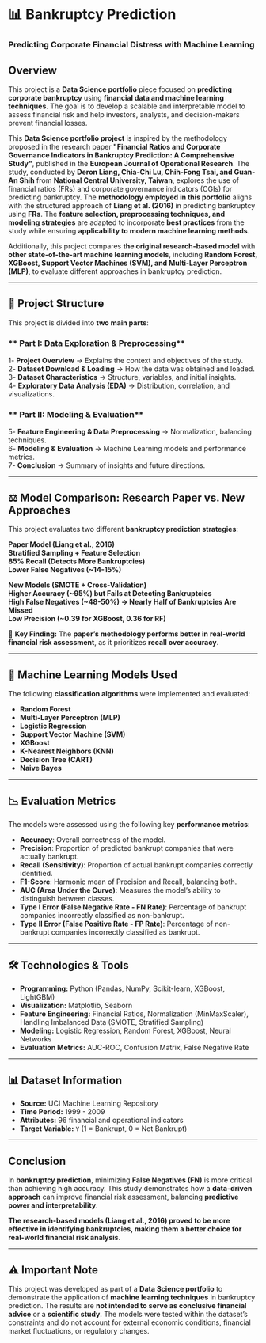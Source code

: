 # 📊 Bankruptcy Prediction  
### Predicting Corporate Financial Distress with Machine Learning  

## Overview  
This project is a **Data Science portfolio** piece focused on **predicting corporate bankruptcy** using **financial data and machine learning techniques**. The goal is to develop a scalable and interpretable model to assess financial risk and help investors, analysts, and decision-makers prevent financial losses.  

This **Data Science portfolio project** is inspired by the methodology proposed in the research paper **"Financial Ratios and Corporate Governance Indicators in Bankruptcy Prediction: A Comprehensive Study"**, published in the **European Journal of Operational Research**. The study, conducted by **Deron Liang, Chia-Chi Lu, Chih-Fong Tsai, and Guan-An Shih** from **National Central University, Taiwan**, explores the use of financial ratios (FRs) and corporate governance indicators (CGIs) for predicting bankruptcy.  The **methodology employed in this portfolio** aligns with the structured approach of **Liang et al. (2016)** in predicting bankruptcy using **FRs**. The **feature selection, preprocessing techniques, and modeling strategies** are adapted to incorporate **best practices** from the study while ensuring **applicability to modern machine learning methods**.  

Additionally, this project compares **the original research-based model** with **other state-of-the-art machine learning models**, including **Random Forest, XGBoost, Support Vector Machines (SVM), and Multi-Layer Perceptron (MLP)**, to evaluate different approaches in bankruptcy prediction.  

---

## 📂 Project Structure  
This project is divided into **two main parts**:  

### ** Part I: Data Exploration & Preprocessing**  
1️- **Project Overview** → Explains the context and objectives of the study.  
2️- **Dataset Download & Loading** → How the data was obtained and loaded.  
3️- **Dataset Characteristics** → Structure, variables, and initial insights.  
4️- **Exploratory Data Analysis (EDA)** → Distribution, correlation, and visualizations.  

### ** Part II: Modeling & Evaluation**  
5️- **Feature Engineering & Data Preprocessing** → Normalization, balancing techniques.  
6️- **Modeling & Evaluation** → Machine Learning models and performance metrics.  
7️- **Conclusion** → Summary of insights and future directions.

---

## ⚖ Model Comparison: Research Paper vs. New Approaches  
This project evaluates two different **bankruptcy prediction strategies**:  

**Paper Model (Liang et al., 2016)**  
**Stratified Sampling + Feature Selection**  
**85% Recall (Detects More Bankruptcies)**  
**Lower False Negatives (~14-15%)**  

**New Models (SMOTE + Cross-Validation)**  
**Higher Accuracy (~95%) but Fails at Detecting Bankruptcies**  
**High False Negatives (~48-50%) → Nearly Half of Bankruptcies Are Missed**  
**Low Precision (~0.39 for XGBoost, 0.36 for RF)**  

🔎 **Key Finding:** The **paper’s methodology performs better in real-world financial risk assessment**, as it prioritizes **recall over accuracy**.  

---

## 🤖 Machine Learning Models Used
The following **classification algorithms** were implemented and evaluated:

- **Random Forest**
- **Multi-Layer Perceptron (MLP)**
- **Logistic Regression**
- **Support Vector Machine (SVM)**
- **XGBoost**
- **K-Nearest Neighbors (KNN)**
- **Decision Tree (CART)**
- **Naive Bayes**

---

## 📉 Evaluation Metrics
The models were assessed using the following key **performance metrics**:

- **Accuracy**: Overall correctness of the model.
- **Precision**: Proportion of predicted bankrupt companies that were actually bankrupt.
- **Recall (Sensitivity)**: Proportion of actual bankrupt companies correctly identified.
- **F1-Score**: Harmonic mean of Precision and Recall, balancing both.
- **AUC (Area Under the Curve)**: Measures the model’s ability to distinguish between classes.
- **Type I Error (False Negative Rate - FN Rate)**: Percentage of bankrupt companies incorrectly classified as non-bankrupt.
- **Type II Error (False Positive Rate - FP Rate)**: Percentage of non-bankrupt companies incorrectly classified as bankrupt.

---

## 🛠 Technologies & Tools  
- **Programming:** Python (Pandas, NumPy, Scikit-learn, XGBoost, LightGBM)  
- **Visualization:** Matplotlib, Seaborn  
- **Feature Engineering:** Financial Ratios, Normalization (MinMaxScaler), Handling Imbalanced Data (SMOTE, Stratified Sampling)  
- **Modeling:** Logistic Regression, Random Forest, XGBoost, Neural Networks  
- **Evaluation Metrics:** AUC-ROC, Confusion Matrix, False Negative Rate  

---

## 📊 Dataset Information  
- **Source:** UCI Machine Learning Repository  
- **Time Period:** 1999 - 2009  
- **Attributes:** 96 financial and operational indicators  
- **Target Variable:** `Y` (1 = Bankrupt, 0 = Not Bankrupt)  

---

## Conclusion  
In **bankruptcy prediction**, minimizing **False Negatives (FN)** is more critical than achieving high accuracy. This study demonstrates how a **data-driven approach** can improve financial risk assessment, balancing **predictive power and interpretability**.  

**The research-based models (Liang et al., 2016) proved to be more effective in identifying bankruptcies, making them a better choice for real-world financial risk analysis.**  

---

## ⚠️ Important Note  
This project was developed as part of a **Data Science portfolio** to demonstrate the application of **machine learning techniques** in bankruptcy prediction. The results are **not intended to serve as conclusive financial advice** or a **scientific study**. The models were tested within the dataset’s constraints and do not account for external economic conditions, financial market fluctuations, or regulatory changes.  



